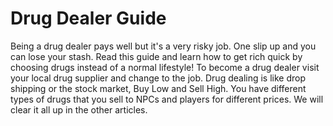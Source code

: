 # Drug Dealer Guide
Being a drug dealer pays well but it's a very risky job. One slip up and you can lose your stash. Read this guide and learn how to get rich quick by choosing drugs instead of a normal lifestyle!
To become a drug dealer visit your local drug supplier and change to the job. Drug dealing is like drop shipping or the stock market, Buy Low and Sell High. 
You have different types of drugs that you sell to NPCs and players for different prices. We will clear it all up in the other articles.